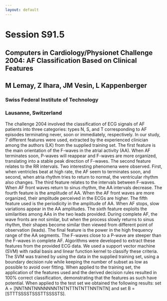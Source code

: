 ```yaml
---
layout: default
---
```


# Session S91.5

## Computers in Cardiology/Physionet Challenge 2004: AF Classification Based on Clinical Features

## M Lemay, Z Ihara, JM Vesin, L Kappenberger

### Swiss Federal Institute of Technology
### Lausanne, Switzerland

The challenge 2004 involved the classification of ECG signals of AF patients
into three categories: types N, S, and T corresponding to AF episodes
terminating never, soon or immediately, respectively. In our study, 7 different
features were used, extracted by the experienced clinician among the authors
(LK) from the supplied training set. The first feature is the main orientation
of the F-waves in the atrial activity (AA). When AF terminates soon, P-waves
will reappear and F-waves are more organized, translating into a stable peak
direction of F-waves. The second feature relates to the RR intervals. Two
interesting phenomena were observed. First, when ventricles beat at high rate,
the AF seem to terminates soon, and second, when atria rhythm tries to return
to normal, the ventricular rhythm also changes. The third feature relates to
the intervals between F-waves. When AF front waves return to sinus rhythm, the
AA intervals decrease. The fourth feature is the amplitude of AA. When the AF
front waves are more organized, their amplitude perceived in the ECGs are
higher. The fifth feature used is the periodicity in the amplitude of AA. When
AF stops, slow variations appear in the AA amplitudes. The sixth feature
exploits the similarities among AAs in the two leads provided. During complete
AF, the wave fronts are not similar, but when the process slowly returns to
sinus rhythm, their shapes become similar then viewed from different point of
observation (leads). The final feature is the power in the high frequency range
of the AA segments. The F-waves close to a P-wave are steeper than the F-waves
in complete AF. Algorithms were developed to extract these features from the
provided ECG data. We used a support vector machine (SVM) with radial basis and
linear function kernel to classify these criteria. The SVM was trained by using
the data in the supplied training set, using a boundary decision rule while
keeping the number of subset as low as possible to avoid over fitting. When
applied to the training set, the application of the features used and the
derived decision rules resulted in 100% correct classification, demonstrating
that the features as such have potential. When applied to the test set we
obtained the following results: set A = [NNTNNTNNNNNNNTNTNTTNTNTTNNTNTN] and
set B = [STTTSSSSTSSSTTSSSSTS]. 
